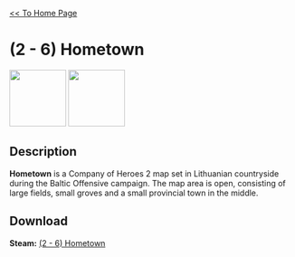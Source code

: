 [<< To Home Page](https://gekusite.github.io/Geku/)
# (2 - 6) Hometown

<img src="https://steamuserimages-a.akamaihd.net/ugc/829073827237731965/B7258D741444C7BC4526FD4BB15F56D811335362/?imw=268&imh=268&ima=fit&impolicy=Letterbox&imcolor=%23000000&letterbox=true" width="100" height="100"> <img src="https://steamuserimages-a.akamaihd.net/ugc/829073918331547561/00CF411890579931D42C368CE2E1C779E2C9730C/" width="100" height="100">

## Description
**Hometown** is a Company of Heroes 2 map set in Lithuanian countryside during the Baltic Offensive campaign. The map area is open, consisting of large fields, small groves and a small provincial town in the middle.

## Download

 **Steam:** [(2 - 6) Hometown](https://steamcommunity.com/sharedfiles/filedetails/?id=943145481)
